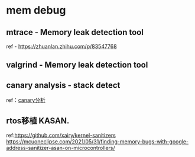 # mem debug

## mtrace - Memory leak detection tool

ref - https://zhuanlan.zhihu.com/p/83547768  

## valgrind - Memory leak detection tool

## canary analysis - stack detect

ref：[canary分析](https://hardenedlinux.github.io/2016/11/27/canary.html)

## rtos移植 KASAN.
ref:https://github.com/xairy/kernel-sanitizers
https://mcuoneclipse.com/2021/05/31/finding-memory-bugs-with-google-address-sanitizer-asan-on-microcontrollers/
